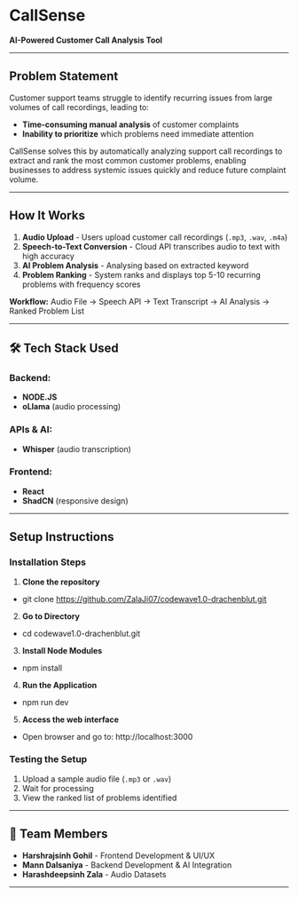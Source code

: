 # CallSense 

**AI-Powered Customer Call Analysis Tool**

---

##  Problem Statement

Customer support teams struggle to identify recurring issues from large volumes of call recordings, leading to:

- **Time-consuming manual analysis** of customer complaints  
- **Inability to prioritize** which problems need immediate attention

CallSense solves this by automatically analyzing support call recordings to extract and rank the most common customer problems, enabling businesses to address systemic issues quickly and reduce future complaint volume.

---

##  How It Works

1. **Audio Upload** - Users upload customer call recordings (`.mp3`, `.wav`, `.m4a`)
2. **Speech-to-Text Conversion** - Cloud API transcribes audio to text with high accuracy
3. **AI Problem Analysis** - Analysing based on extracted keyword
4. **Problem Ranking** - System ranks and displays top 5-10 recurring problems with frequency scores

**Workflow:**
Audio File → Speech API → Text Transcript → AI Analysis → Ranked Problem List


---

## 🛠️ Tech Stack Used

### Backend:
- **NODE.JS**
- **oLlama** (audio processing)

### APIs & AI:
- **Whisper** (audio transcription)

### Frontend:
- **React**
- **ShadCN** (responsive design)

---

## Setup Instructions


### Installation Steps

1. **Clone the repository**
- git clone https://github.com/ZalaJi07/codewave1.0-drachenblut.git

2. **Go to Directory**
- cd codewave1.0-drachenblut.git

3. **Install Node Modules**
- npm install

4. **Run the Application**
- npm run dev

5. **Access the web interface**
- Open browser and go to: http://localhost:3000

### Testing the Setup
1. Upload a sample audio file (`.mp3` or `.wav`)
2. Wait for processing
3. View the ranked list of problems identified

---

## 👥 Team Members

- **Harshrajsinh Gohil** - Frontend Development & UI/UX
- **Mann Dalsaniya** - Backend Development & AI Integration
- **Harashdeepsinh Zala** - Audio Datasets

---
